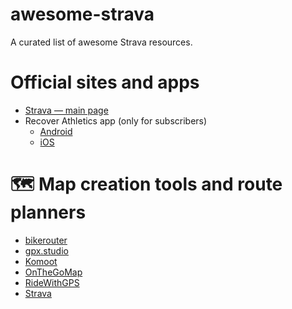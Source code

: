 # awesome-strava
A curated list of awesome Strava resources.

# Official sites and apps

* [Strava — main page](https://www.strava.com/)
* Recover Athletics app (only for subscribers)
  * [Android](https://play.google.com/store/apps/details?id=com.recoverathletics)
  * [iOS](https://apps.apple.com/us/app/recover-athletics/id1488347465)

# 🗺️ Map creation tools and route planners

* [bikerouter](https://bikerouter.de/)
* [gpx.studio](https://gpx.studio/)
* [Komoot](https://www.komoot.com/)
* [OnTheGoMap](https://onthegomap.com/)
* [RideWithGPS](https://ridewithgps.com/)
* [Strava](https://www.strava.com/routes/new)
